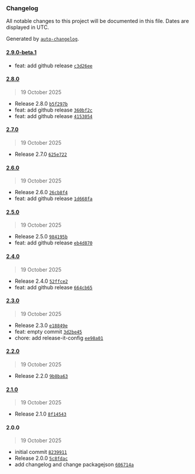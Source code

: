 ### Changelog

All notable changes to this project will be documented in this file. Dates are displayed in UTC.

Generated by [`auto-changelog`](https://github.com/CookPete/auto-changelog).

#### [2.9.0-beta.1](https://github.com/hooked74/release-it-test/compare/2.8.0...2.9.0-beta.1)

- feat: add github release [`c3d26ee`](https://github.com/hooked74/release-it-test/commit/c3d26ee5d324f3a73cb4892f920fbf870bf1c8c2)

#### [2.8.0](https://github.com/hooked74/release-it-test/compare/2.7.0...2.8.0)

> 19 October 2025

- Release 2.8.0 [`b5f297b`](https://github.com/hooked74/release-it-test/commit/b5f297be0833057dfad8b54810ff1c81d7eb2838)
- feat: add github release [`360bf2c`](https://github.com/hooked74/release-it-test/commit/360bf2c42d62c7f67f717edbf68924cd8fa6b17d)
- feat: add github release [`4153054`](https://github.com/hooked74/release-it-test/commit/41530546281e6a93188e66122ed9eb525ee8dd90)

#### [2.7.0](https://github.com/hooked74/release-it-test/compare/2.6.0...2.7.0)

> 19 October 2025

- Release 2.7.0 [`625e722`](https://github.com/hooked74/release-it-test/commit/625e722dd14a5729e85496207cc25ebac556277d)

#### [2.6.0](https://github.com/hooked74/release-it-test/compare/2.5.0...2.6.0)

> 19 October 2025

- Release 2.6.0 [`26cb8f4`](https://github.com/hooked74/release-it-test/commit/26cb8f43bc6cd32874b717806dc6fd0db9dd29b4)
- feat: add github release [`1d668fa`](https://github.com/hooked74/release-it-test/commit/1d668faab4a0f46acbe7bbbffe68e11ef63979ae)

#### [2.5.0](https://github.com/hooked74/release-it-test/compare/2.4.0...2.5.0)

> 19 October 2025

- Release 2.5.0 [`984195b`](https://github.com/hooked74/release-it-test/commit/984195b4a9db05756f569ecff060241e61072b1e)
- feat: add github release [`eb4d870`](https://github.com/hooked74/release-it-test/commit/eb4d870aae15fed5d2b22c7d27a0a100dd040ff6)

#### [2.4.0](https://github.com/hooked74/release-it-test/compare/2.3.0...2.4.0)

> 19 October 2025

- Release 2.4.0 [`52ffce2`](https://github.com/hooked74/release-it-test/commit/52ffce276c2d35f29818bd2d4ac84571eeeca094)
- feat: add github release [`664cb65`](https://github.com/hooked74/release-it-test/commit/664cb65c91e61c78a4383ae294e41a1dc03a2811)

#### [2.3.0](https://github.com/hooked74/release-it-test/compare/2.2.0...2.3.0)

> 19 October 2025

- Release 2.3.0 [`e18849e`](https://github.com/hooked74/release-it-test/commit/e18849eacbbc3aa78d099b6ba185c72a53bc4b7e)
- feat: empty commit [`3d2be45`](https://github.com/hooked74/release-it-test/commit/3d2be452478895de91d1eba8eeda022b72db893c)
- chore: add release-it-config [`ee98a01`](https://github.com/hooked74/release-it-test/commit/ee98a016660cf74a8d2760c619931acc85bc9a73)

#### [2.2.0](https://github.com/hooked74/release-it-test/compare/2.1.0...2.2.0)

> 19 October 2025

- Release 2.2.0 [`9b8ba63`](https://github.com/hooked74/release-it-test/commit/9b8ba635ebb9661b5b0fe26d18acbf0ccc25dc59)

#### [2.1.0](https://github.com/hooked74/release-it-test/compare/2.0.0...2.1.0)

> 19 October 2025

- Release 2.1.0 [`8f14543`](https://github.com/hooked74/release-it-test/commit/8f1454329573748468a25dbc4605b006df1a6fb5)

#### 2.0.0

> 19 October 2025

- initial commit [`8239911`](https://github.com/hooked74/release-it-test/commit/82399115f120f12d7649432b0c9c50bdda15e5a0)
- Release 2.0.0 [`5c8fdac`](https://github.com/hooked74/release-it-test/commit/5c8fdac913fe41ef9ca244233f8f209d059e1cda)
- add changelog and change packagejson [`606714a`](https://github.com/hooked74/release-it-test/commit/606714afdc796a748ef0aa61f27070d6a14c302f)
